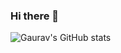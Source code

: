 ### Hi there 👋

![Gaurav's GitHub stats](https://github-readme-stats.vercel.app/api?username=gsheni&count_private=true&show_icons=true&hide_rank=true&include_all_commits=true&border_color=000000)
